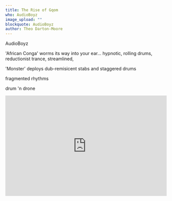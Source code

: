 ```yaml
---
title: The Rise of Gqom
who: AudioBoyz
image_upload: ""
blockquote: AudioBoyz
author: Theo Darton-Moore
---
```

AudioBoyz

'African Conga' worms its way into your ear... hypnotic, rolling drums, reductionist trance, streamlined, 

'Monster' deploys dub-remisicent stabs and staggered drums

fragmented rhythms

drum 'n drone

<iframe width="100%" height="315" src="https://www.youtube.com/embed/56r9ZqmTI-8?rel=0&amp;controls=0&amp;showinfo=0" frameborder="0" allowfullscreen></iframe>